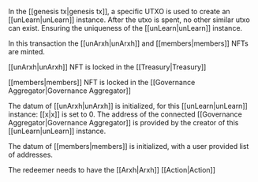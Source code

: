 In the [[genesis tx|genesis tx]], a specific UTXO is used to create an [[unLearn|unLearn]] instance. After the utxo is spent, no other similar utxo can exist. Ensuring the uniqueness of the [[unLearn|unLearn]] instance.

In this transaction the [[unArxh|unArxh]] and [[members|members]] NFTs are minted.

[[unArxh|unArxh]] NFT is locked in the [[Treasury|Treasury]]

[[members|members]] NFT is locked in the [[Governance Aggregator|Governance Aggregator]]

The datum of [[unArxh|unArxh]] is initialized, for this [[unLearn|unLearn]] instance:
	[[x|x]] is set to 0.
	The address of the connected [[Governance Aggregator|Governance Aggregator]] is provided by the creator of this [[unLearn|unLearn]] instance.

The datum of [[members|members]] is initialized, with a user provided list of addresses.

The redeemer needs to have the [[Arxh|Arxh]] [[Action|Action]] 